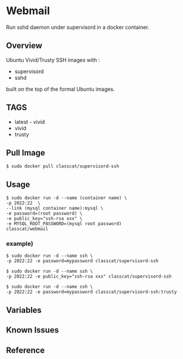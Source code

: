 # Webmail

Run sshd daemon under supervisord in a docker container.

## Overview

Ubuntu Vivid/Trusty SSH images with :

+ supervisord
+ sshd

built on the top of the formal Ubuntu images.

## TAGS

+ latest - vivid
+ vivid
+ trusty

## Pull Image

```
$ sudo docker pull classcat/supervisord-ssh
```

## Usage

```
$ sudo docker run -d --name (container name) \  
-p 2022:22  \
--link (mysql container name):mysql \  
-e password=(root password) \  
-e public_key="ssh-rsa xxx" \  
-e MYSQL_ROOT_PASSWORD=(mysql root password)
classcat/webmail
```

### example)  

```
$ sudo docker run -d --name ssh \  
-p 2022:22 -e password=mypassword classcat/supervisord-ssh
```
```
$ sudo docker run -d --name ssh \
-p 2022:22 -e public_key="ssh-rsa xxx" classcat/supervisord-ssh
```
```
$ sudo docker run -d --name ssh \  
-p 2022:22 -e password=mypassword classcat/supervisord-ssh:trusty
```

## Variables

## Known Issues

## Reference
